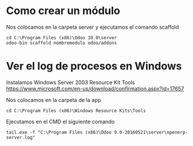 # Como crear un módulo
Nos colocamos en la carpeta server y ejecutamos el comando scaffold
```
cd C:\Program Files (x86)\Odoo 10.0\server
odoo-bin scaffold nombremodulo odoo/addons
```
# Ver el log de procesos en Windows
Instalamos Windows Server 2003 Resource Kit Tools
https://www.microsoft.com/en-us/download/confirmation.aspx?id=17657

Nos colocamos en la carpeta de la app
```
cd C:\Program Files (x86)\Windows Resource Kits\Tools
```

Ejecutamos en el CMD el siguiente comando
```
tail.exe -f "C:\Program Files (x86)\Odoo 9.0-20160521\server\openerp-server.log"
```
